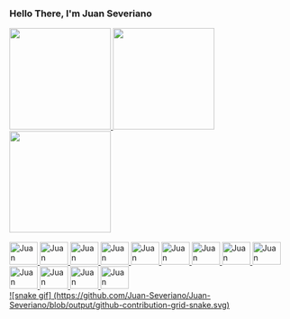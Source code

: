 ### Hello There, I'm Juan Severiano

<head>
  <link rel="stylesheet" href="https://cdn.jsdelivr.net/gh/devicons/devicon@v2.15.1/devicon.min.css">
</head>
<body>
    <div class="status-git">
        <a href="https://github.com/Juan-Severiano">
            <img height="180em"
                src="https://github-readme-stats.vercel.app/api?username=Juan-Severiano&show_icons=true&theme=dark&include_all_commits=true&count_private=true" />
            <img height="180em"
                src="https://github-readme-stats.vercel.app/api/top-langs/?username=Juan-Severiano&layout=compact&langs_count=7&theme=dark" />
            <img height="180em" src="https://quotes-github-readme.vercel.app/api?type=horizontal&theme=dark" />
    </div>
    <div class="ferramentas" aling="center"> 
        <br>
        <img aling="center" alt="Juan" height="40" width="50"
            src="https://cdn.jsdelivr.net/gh/devicons/devicon/icons/html5/html5-plain.svg" />
        <img aling="center" alt="Juan" height="40" width="50"
            src="https://cdn.jsdelivr.net/gh/devicons/devicon/icons/css3/css3-original.svg" />
        <img aling="center" alt="Juan" height="40" width="50"
            src="https://cdn.jsdelivr.net/gh/devicons/devicon/icons/javascript/javascript-original.svg" />
        <img aling="center" alt="Juan" height="40" width="50"
            src="https://cdn.jsdelivr.net/gh/devicons/devicon/icons/python/python-original.svg" />
        <img aling="center" alt="Juan" height="40" width="50"
            src="https://cdn.jsdelivr.net/gh/devicons/devicon/icons/arduino/arduino-original.svg" />
        <img aling="center" alt="Juan" height="40" width="50"
            src="https://cdn.jsdelivr.net/gh/devicons/devicon/icons/vscode/vscode-original.svg" />
        <img aling="center" alt="Juan" height="40" width="50"
            src="https://cdn.jsdelivr.net/gh/devicons/devicon/icons/fedora/fedora-original.svg" />
        <img aling="center" alt="Juan" height="40" width="50"
            src="https://cdn.jsdelivr.net/gh/devicons/devicon/icons/github/github-original.svg" />
        <img aling="center" alt="Juan" height="40" width="50"
            src="https://cdn.jsdelivr.net/gh/devicons/devicon/icons/git/git-original.svg" />
        <img aling="center" alt="Juan" height="40" width="50" 
            src="https://cdn.jsdelivr.net/gh/devicons/devicon/icons/django/django-plain.svg" />
        <img aling="center" alt="Juan" height="40" width="50"
            src="https://cdn.jsdelivr.net/gh/devicons/devicon/icons/linux/linux-original.svg" />
        <img aling="center" alt="Juan" height="40" width="50"
            src="https://cdn.jsdelivr.net/gh/devicons/devicon/icons/mysql/mysql-original-wordmark.svg" />
        <img aling="center" alt="Juan" height="40" width="50"
            src="https://cdn.jsdelivr.net/gh/devicons/devicon/icons/gimp/gimp-original.svg" />
    </div>
</body>
![snake gif]
(https://github.com/Juan-Severiano/Juan-Severiano/blob/output/github-contribution-grid-snake.svg)

